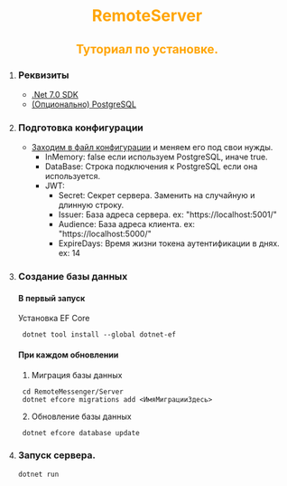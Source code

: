 <h1 style="color: orange; text-align: center">RemoteServer </h1>

<h2 style="color: orange; text-align: center">Туториал по установке.</h2>

1. ### Реквизиты ###

   - [.Net 7.0 SDK](https://dotnet.microsoft.com/en-us/download/dotnet/7.0)
   - [(Опционально)  PostgreSQL](https://www.postgresql.org/)

2. ### Подготовка конфигурации ###
   * [Заходим в файл конфигурации](RemoteMessenger/Server/appsettings.json) и меняем его под свои нужды.
        * InMemory: false если используем PostgreSQL, иначе true.
        * DataBase: Строка подключения к PostgreSQL если она используется.
        * JWT:
          * Secret: Секрет сервера. Заменить на случайную и длинную строку.
          * Issuer: База адреса сервера. ex: "https://localhost:5001/"
          * Audience: База адреса клиента. ex: "https://localhost:5000/"
          * ExpireDays: Время жизни токена аутентификации в днях. ex: 14 
3. ### Создание базы данных ###
    #### В первый запуск ####
    Установка EF Core
   ```shell
    dotnet tool install --global dotnet-ef
    ```
   #### При каждом обновлении ####
   1. Миграция базы данных
   ```shell
    cd RemoteMessenger/Server
    dotnet efcore migrations add <ИмяМиграцииЗдесь>
   ```
   2. Обновление базы данных
   ```shell
    dotnet efcore database update
    ```
4. ### Запуск сервера. ###
    ```shell
   dotnet run
   ```
